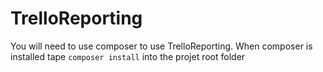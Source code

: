 ﻿# TrelloReporting

You will need to use composer to use TrelloReporting. When composer is installed tape `composer install` into the  projet root folder

